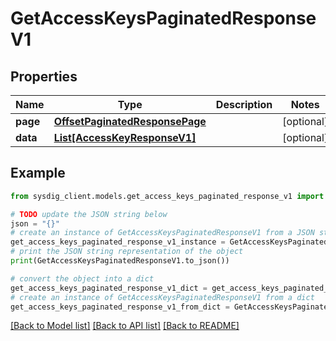 # GetAccessKeysPaginatedResponseV1


## Properties

Name | Type | Description | Notes
------------ | ------------- | ------------- | -------------
**page** | [**OffsetPaginatedResponsePage**](OffsetPaginatedResponsePage.md) |  | [optional] 
**data** | [**List[AccessKeyResponseV1]**](AccessKeyResponseV1.md) |  | [optional] 

## Example

```python
from sysdig_client.models.get_access_keys_paginated_response_v1 import GetAccessKeysPaginatedResponseV1

# TODO update the JSON string below
json = "{}"
# create an instance of GetAccessKeysPaginatedResponseV1 from a JSON string
get_access_keys_paginated_response_v1_instance = GetAccessKeysPaginatedResponseV1.from_json(json)
# print the JSON string representation of the object
print(GetAccessKeysPaginatedResponseV1.to_json())

# convert the object into a dict
get_access_keys_paginated_response_v1_dict = get_access_keys_paginated_response_v1_instance.to_dict()
# create an instance of GetAccessKeysPaginatedResponseV1 from a dict
get_access_keys_paginated_response_v1_from_dict = GetAccessKeysPaginatedResponseV1.from_dict(get_access_keys_paginated_response_v1_dict)
```
[[Back to Model list]](../README.md#documentation-for-models) [[Back to API list]](../README.md#documentation-for-api-endpoints) [[Back to README]](../README.md)


